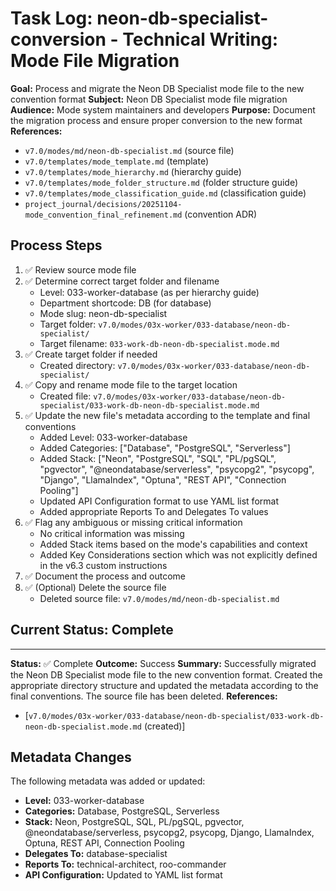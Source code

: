 # Task Log: neon-db-specialist-conversion - Technical Writing: Mode File Migration

**Goal:** Process and migrate the Neon DB Specialist mode file to the new convention format
**Subject:** Neon DB Specialist mode file migration
**Audience:** Mode system maintainers and developers
**Purpose:** Document the migration process and ensure proper conversion to the new format
**References:** 
- `v7.0/modes/md/neon-db-specialist.md` (source file)
- `v7.0/templates/mode_template.md` (template)
- `v7.0/templates/mode_hierarchy.md` (hierarchy guide)
- `v7.0/templates/mode_folder_structure.md` (folder structure guide)
- `v7.0/templates/mode_classification_guide.md` (classification guide)
- `project_journal/decisions/20251104-mode_convention_final_refinement.md` (convention ADR)

## Process Steps

1. ✅ Review source mode file
2. ✅ Determine correct target folder and filename
   - Level: 033-worker-database (as per hierarchy guide)
   - Department shortcode: DB (for database)
   - Mode slug: neon-db-specialist
   - Target folder: `v7.0/modes/03x-worker/033-database/neon-db-specialist/`
   - Target filename: `033-work-db-neon-db-specialist.mode.md`
3. ✅ Create target folder if needed
   - Created directory: `v7.0/modes/03x-worker/033-database/neon-db-specialist/`
4. ✅ Copy and rename mode file to the target location
   - Created file: `v7.0/modes/03x-worker/033-database/neon-db-specialist/033-work-db-neon-db-specialist.mode.md`
5. ✅ Update the new file's metadata according to the template and final conventions
   - Added Level: 033-worker-database
   - Added Categories: ["Database", "PostgreSQL", "Serverless"]
   - Added Stack: ["Neon", "PostgreSQL", "SQL", "PL/pgSQL", "pgvector", "@neondatabase/serverless", "psycopg2", "psycopg", "Django", "LlamaIndex", "Optuna", "REST API", "Connection Pooling"]
   - Updated API Configuration format to use YAML list format
   - Added appropriate Reports To and Delegates To values
6. ✅ Flag any ambiguous or missing critical information
   - No critical information was missing
   - Added Stack items based on the mode's capabilities and context
   - Added Key Considerations section which was not explicitly defined in the v6.3 custom instructions
7. ✅ Document the process and outcome
8. ✅ (Optional) Delete the source file
   - Deleted source file: `v7.0/modes/md/neon-db-specialist.md`

## Current Status: Complete

---

**Status:** ✅ Complete
**Outcome:** Success
**Summary:** Successfully migrated the Neon DB Specialist mode file to the new convention format. Created the appropriate directory structure and updated the metadata according to the final conventions. The source file has been deleted.
**References:**
- [`v7.0/modes/03x-worker/033-database/neon-db-specialist/033-work-db-neon-db-specialist.mode.md` (created)]

## Metadata Changes

The following metadata was added or updated:
- **Level:** 033-worker-database
- **Categories:** Database, PostgreSQL, Serverless
- **Stack:** Neon, PostgreSQL, SQL, PL/pgSQL, pgvector, @neondatabase/serverless, psycopg2, psycopg, Django, LlamaIndex, Optuna, REST API, Connection Pooling
- **Delegates To:** database-specialist
- **Reports To:** technical-architect, roo-commander
- **API Configuration:** Updated to YAML list format
